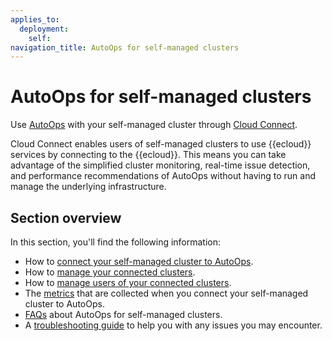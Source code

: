 ```yaml
---
applies_to:
  deployment:
    self:
navigation_title: AutoOps for self-managed clusters
---
```


# AutoOps for self-managed clusters

Use [AutoOps](/deploy-manage/monitor/autoops.md) with your self-managed cluster through [Cloud Connect](/deploy-manage/cloud-connect.md). 

Cloud Connect enables users of self-managed clusters to use {{ecloud}} services by connecting to the {{ecloud}}. This means you can take advantage of the simplified cluster monitoring, real-time issue detection, and performance recommendations of AutoOps without having to run and manage the underlying infrastructure.

## Section overview

In this section, you'll find the following information:

* How to [connect your self-managed cluster to AutoOps](/deploy-manage/monitor/autoops/cc-connect-self-managed-to-autoops.md).
* How to [manage your connected clusters](/deploy-manage/monitor/autoops/cc-manage-connected-clusters.md).
* How to [manage users of your connected clusters](/deploy-manage/monitor/autoops/cc-manage-users.md).
* The [metrics](/deploy-manage/monitor/autoops/cc-collected-metrics.md) that are collected when you connect your self-managed cluster to AutoOps.
* [FAQs](/deploy-manage/monitor/autoops/cc-cloud-connect-autoops-faq.md) about AutoOps for self-managed clusters.
* A [troubleshooting guide](/deploy-manage/monitor/autoops/cc-cloud-connect-autoops-troubleshooting.md) to help you with any issues you may encounter.